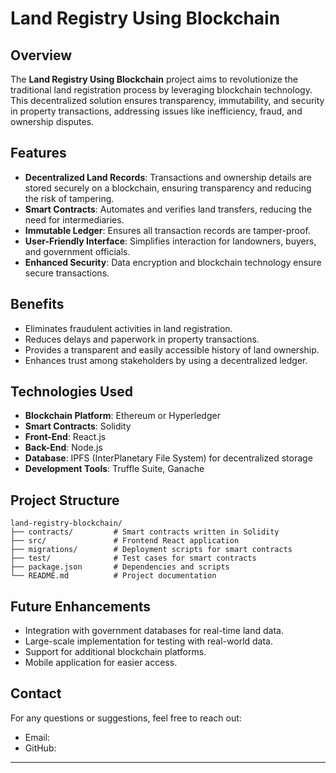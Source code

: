 # Land Registry Using Blockchain

## Overview

The **Land Registry Using Blockchain** project aims to revolutionize the traditional land registration process by leveraging blockchain technology. This decentralized solution ensures transparency, immutability, and security in property transactions, addressing issues like inefficiency, fraud, and ownership disputes.

## Features

- **Decentralized Land Records**: Transactions and ownership details are stored securely on a blockchain, ensuring transparency and reducing the risk of tampering.
- **Smart Contracts**: Automates and verifies land transfers, reducing the need for intermediaries.
- **Immutable Ledger**: Ensures all transaction records are tamper-proof.
- **User-Friendly Interface**: Simplifies interaction for landowners, buyers, and government officials.
- **Enhanced Security**: Data encryption and blockchain technology ensure secure transactions.

## Benefits

- Eliminates fraudulent activities in land registration.
- Reduces delays and paperwork in property transactions.
- Provides a transparent and easily accessible history of land ownership.
- Enhances trust among stakeholders by using a decentralized ledger.

## Technologies Used

- **Blockchain Platform**: Ethereum or Hyperledger
- **Smart Contracts**: Solidity
- **Front-End**: React.js
- **Back-End**: Node.js
- **Database**: IPFS (InterPlanetary File System) for decentralized storage
- **Development Tools**: Truffle Suite, Ganache

## Project Structure

```
land-registry-blockchain/
├── contracts/         # Smart contracts written in Solidity
├── src/               # Frontend React application
├── migrations/        # Deployment scripts for smart contracts
├── test/              # Test cases for smart contracts
├── package.json       # Dependencies and scripts
└── README.md          # Project documentation
```

## Future Enhancements

- Integration with government databases for real-time land data.
- Large-scale implementation for testing with real-world data.
- Support for additional blockchain platforms.
- Mobile application for easier access.

## Contact

For any questions or suggestions, feel free to reach out:

- Email:
- GitHub:

---
